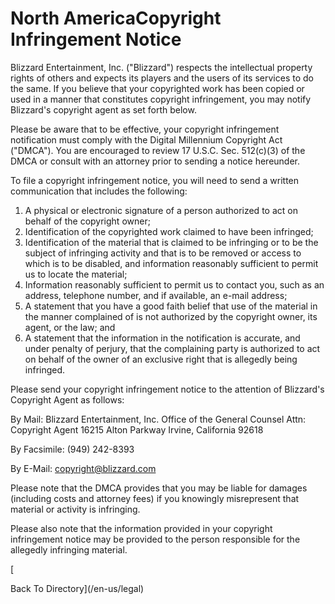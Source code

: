 North AmericaCopyright Infringement Notice
==========================================

Blizzard Entertainment, Inc. ("Blizzard") respects the intellectual property rights of others and expects its players and the users of its services to do the same. If you believe that your copyrighted work has been copied or used in a manner that constitutes copyright infringement, you may notify Blizzard's copyright agent as set forth below.

Please be aware that to be effective, your copyright infringement notification must comply with the Digital Millennium Copyright Act ("DMCA"). You are encouraged to review 17 U.S.C. Sec. 512(c)(3) of the DMCA or consult with an attorney prior to sending a notice hereunder.

To file a copyright infringement notice, you will need to send a written communication that includes the following:

1.  A physical or electronic signature of a person authorized to act on behalf of the copyright owner;
2.  Identification of the copyrighted work claimed to have been infringed;
3.  Identification of the material that is claimed to be infringing or to be the subject of infringing activity and that is to be removed or access to which is to be disabled, and information reasonably sufficient to permit us to locate the material;
4.  Information reasonably sufficient to permit us to contact you, such as an address, telephone number, and if available, an e-mail address;
5.  A statement that you have a good faith belief that use of the material in the manner complained of is not authorized by the copyright owner, its agent, or the law; and
6.  A statement that the information in the notification is accurate, and under penalty of perjury, that the complaining party is authorized to act on behalf of the owner of an exclusive right that is allegedly being infringed.

Please send your copyright infringement notice to the attention of Blizzard's Copyright Agent as follows:

By Mail: Blizzard Entertainment, Inc. Office of the General Counsel Attn: Copyright Agent 16215 Alton Parkway Irvine, California 92618

By Facsimile: (949) 242-8393

By E-Mail: [copyright@blizzard.com](mailto:copyright@blizzard.com)

Please note that the DMCA provides that you may be liable for damages (including costs and attorney fees) if you knowingly misrepresent that material or activity is infringing.

Please also note that the information provided in your copyright infringement notice may be provided to the person responsible for the allegedly infringing material.

[

Back To Directory](/en-us/legal)